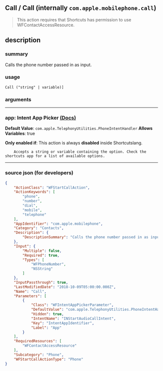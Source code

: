 
## Call / Call (internally `com.apple.mobilephone.call`)

> This action requires that Shortcuts has permission to use WFContactAccessResource.


## description

### summary

Calls the phone number passed in as input.


### usage
```
Call ("string" | variable)]
```

### arguments

---

### app: Intent App Picker [(Docs)](https://pfgithub.github.io/shortcutslang/gettingstarted#other-fields)
**Default Value**: ```
		com.apple.TelephonyUtilities.PhoneIntentHandler
		```
**Allows Variables**: true

**Only enabled if**: This action is always **disabled** inside Shortcutslang.

		Accepts a string or variable containing the option. Check the shortcuts app for a list of available options. 

---

### source json (for developers)

```json
{
	"ActionClass": "WFStartCallAction",
	"ActionKeywords": [
		"phone",
		"number",
		"dial",
		"mobile",
		"telephone"
	],
	"AppIdentifier": "com.apple.mobilephone",
	"Category": "Contacts",
	"Description": {
		"DescriptionSummary": "Calls the phone number passed in as input."
	},
	"Input": {
		"Multiple": false,
		"Required": true,
		"Types": [
			"WFPhoneNumber",
			"NSString"
		]
	},
	"InputPassthrough": true,
	"LastModifiedDate": "2018-10-09T05:00:00.000Z",
	"Name": "Call",
	"Parameters": [
		{
			"Class": "WFIntentAppPickerParameter",
			"DefaultValue": "com.apple.TelephonyUtilities.PhoneIntentHandler",
			"Hidden": true,
			"IntentName": "INStartAudioCallIntent",
			"Key": "IntentAppIdentifier",
			"Label": "App"
		}
	],
	"RequiredResources": [
		"WFContactAccessResource"
	],
	"Subcategory": "Phone",
	"WFStartCallActionType": "Phone"
}
```
